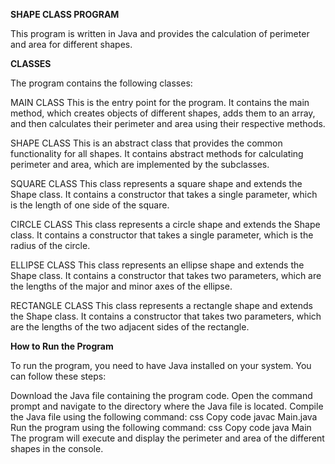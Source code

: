 **SHAPE CLASS PROGRAM**

This program is written in Java and provides the calculation of perimeter and area for different shapes.

**CLASSES**

The program contains the following classes:

MAIN CLASS
This is the entry point for the program. It contains the main method, which creates objects of different shapes, adds them to an array, and then calculates their perimeter and area using their respective methods.

SHAPE CLASS
This is an abstract class that provides the common functionality for all shapes. It contains abstract methods for calculating perimeter and area, which are implemented by the subclasses.

SQUARE CLASS
This class represents a square shape and extends the Shape class. It contains a constructor that takes a single parameter, which is the length of one side of the square.

CIRCLE CLASS
This class represents a circle shape and extends the Shape class. It contains a constructor that takes a single parameter, which is the radius of the circle.

ELLIPSE CLASS
This class represents an ellipse shape and extends the Shape class. It contains a constructor that takes two parameters, which are the lengths of the major and minor axes of the ellipse.

RECTANGLE CLASS
This class represents a rectangle shape and extends the Shape class. It contains a constructor that takes two parameters, which are the lengths of the two adjacent sides of the rectangle.

**How to Run the Program**

To run the program, you need to have Java installed on your system. You can follow these steps:

Download the Java file containing the program code.
Open the command prompt and navigate to the directory where the Java file is located.
Compile the Java file using the following command:
css
Copy code
javac Main.java
Run the program using the following command:
css
Copy code
java Main
The program will execute and display the perimeter and area of the different shapes in the console.

